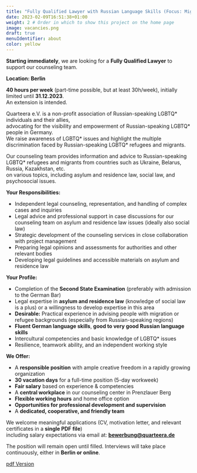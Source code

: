 ```yaml
---
title: "Fully Qualified Lawyer with Russian Language Skills (Focus: Migration and Asylum)" # Title of your project
date: 2023-02-09T16:51:38+01:00
weight: 2 # Order in which to show this project on the home page
image: vacancies.png
draft: true
menuIdentifier: about
color: yellow
---
```


**Starting immediately**, we are looking for a **Fully Qualified Lawyer** to support our counseling team.

**Location: Berlin**

**40 hours per week** (part-time possible, but at least 30h/week), initially limited until **31.12.2023**.  
An extension is intended.

Quarteera e.V. is a non-profit association of Russian-speaking LGBTQ* individuals and their allies,  
advocating for the visibility and empowerment of Russian-speaking LGBTQ* people in Germany.  
We raise awareness of LGBTQ* issues and highlight the multiple discrimination faced by Russian-speaking LGBTQ* refugees and migrants.

Our counseling team provides information and advice to Russian-speaking LGBTQ* refugees and migrants from countries such as Ukraine, Belarus, Russia, Kazakhstan, etc.  
on various topics, including asylum and residence law, social law, and psychosocial issues.

**Your Responsibilities:**

- Independent legal counseling, representation, and handling of complex cases and inquiries
- Legal advice and professional support in case discussions for our counseling team on asylum and residence law issues (ideally also social law)
- Strategic development of the counseling services in close collaboration with project management
- Preparing legal opinions and assessments for authorities and other relevant bodies
- Developing legal guidelines and accessible materials on asylum and residence law

**Your Profile:**

- Completion of the **Second State Examination** (preferably with admission to the German Bar)
- Legal expertise in **asylum and residence law** (knowledge of social law is a plus) or a willingness to develop expertise in this area
- **Desirable:** Practical experience in advising people with migration or refugee backgrounds (especially from Russian-speaking regions)
- **Fluent German language skills**, **good to very good Russian language skills**
- Intercultural competencies and basic knowledge of LGBTQ* issues
- Resilience, teamwork ability, and an independent working style

**We Offer:**

- A **responsible position** with ample creative freedom in a rapidly growing organization
- **30 vacation days** for a full-time position (5-day workweek)
- **Fair salary** based on experience & competencies
- A **central workplace** in our counseling center in Prenzlauer Berg
- **Flexible working hours** and home office option
- **Opportunities for professional development and supervision**
- A **dedicated, cooperative, and friendly team**

We welcome meaningful applications (CV, motivation letter, and relevant certificates in a **single PDF file**)  
including salary expectations via email at: **bewerbung@quarteera.de**

The position will remain open until filled. Interviews will take place continuously, either in **Berlin or online**.

[pdf Version](https://quarteera.de/files/stelle/Volljurist_in_mit_Russischkenntnissen.pdf)
